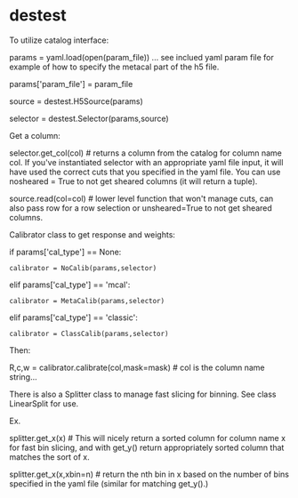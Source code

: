 # destest

To utilize catalog interface:

params      = yaml.load(open(param_file)) ... see inclued yaml param file for example of how to specify the metacal part of the h5 file. 

params['param_file'] = param_file

source      = destest.H5Source(params)

selector    = destest.Selector(params,source)

Get a column:

selector.get_col(col) # returns a column from the catalog for column name col. If you've instantiated selector with an appropriate yaml file input, it will have used the correct cuts that you specified in the yaml file. You can use nosheared = True to not get sheared columns (it will return a tuple).

source.read(col=col) # lower level function that won't manage cuts, can also pass row for a row selection or unsheared=True to not get sheared columns.

Calibrator class to get response and weights:

if params['cal_type'] == None:

    calibrator = NoCalib(params,selector)

elif params['cal_type'] == 'mcal':

    calibrator = MetaCalib(params,selector)

elif params['cal_type'] == 'classic':

    calibrator = ClassCalib(params,selector)
    
Then:

R,c,w = calibrator.calibrate(col,mask=mask) # col is the column name string...
    
There is also a Splitter class to manage fast slicing for binning. See class LinearSplit for use.

Ex.

splitter.get_x(x) # This will nicely return a sorted column for column name x for fast bin slicing, and with get_y() return appropriately sorted column that matches the sort of x.

splitter.get_x(x,xbin=n) # return the nth bin in x based on the number of bins specified in the yaml file (similar for matching get_y().)
